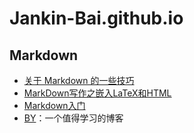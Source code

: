 # Jankin-Bai.github.io
## Markdown
* [关于 Markdown 的一些技巧](https://zhuanlan.zhihu.com/p/28987530)
* [MarkDown写作之嵌入LaTeX和HTML](http://blog.csdn.net/YhL_Leo/article/details/49788741)
* [Markdown入门](https://www.cnblogs.com/manyiString/p/6803071.html)
* [BY](http://beiyuu.com/)：一个值得学习的博客
